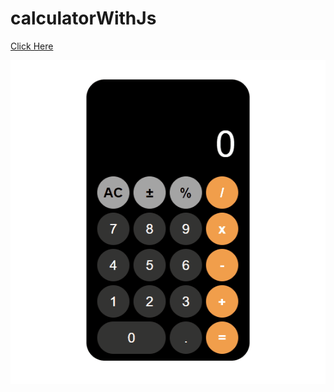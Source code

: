 # calculatorWithJs

[Click Here](https://ridvankoseler.github.io/calculatorWithJs/)


![](Animation.gif)
